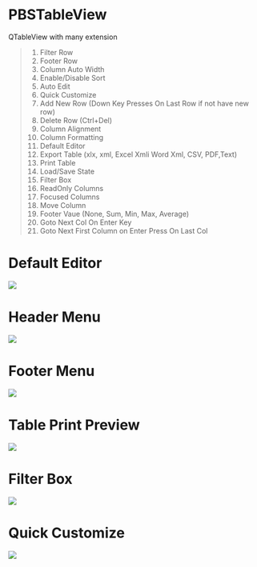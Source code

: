 # PBSTableView

QTableView with many extension

> 1. Filter Row
> 2. Footer Row
> 3. Column Auto Width
> 4. Enable/Disable Sort
> 5. Auto Edit
> 6. Quick Customize
> 7. Add New Row (Down Key Presses On Last Row if not have new row)
> 8. Delete Row (Ctrl+Del)
> 9. Column Alignment
> 10. Column Formatting
> 11. Default Editor
> 12. Export Table (xlx, xml, Excel Xmli Word Xml, CSV, PDF,Text)
> 13. Print Table
> 14. Load/Save State
> 15. Filter Box
> 16. ReadOnly Columns
> 17. Focused Columns
> 18. Move Column
> 19. Footer Vaue (None, Sum, Min, Max, Average)
> 20. Goto Next Col On Enter Key
> 21. Goto Next First Column on Enter Press On Last Col

# Default Editor
![](https://github.com/celibol/PBSTableView/blob/master/ScreenShots/scrennshot1.png)

# Header Menu
![](https://github.com/celibol/PBSTableView/blob/master/ScreenShots/scrennshot2.png)

# Footer Menu
![](https://github.com/celibol/PBSTableView/blob/master/ScreenShots/scrennshot3.png)

# Table Print Preview
![](https://github.com/celibol/PBSTableView/blob/master/ScreenShots/scrennshot4.png)

# Filter Box
![](https://github.com/celibol/PBSTableView/blob/master/ScreenShots/scrennshot5.png)

# Quick Customize
![](https://github.com/celibol/PBSTableView/blob/master/ScreenShots/scrennshot6.png)